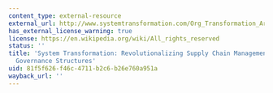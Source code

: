 ```yaml
---
content_type: external-resource
external_url: http://www.systemtransformation.com/Org_Transformation_Articles/org_supply.htm
has_external_license_warning: true
license: https://en.wikipedia.org/wiki/All_rights_reserved
status: ''
title: 'System Transformation: Revolutionalizing Supply Chain Management through Holistic
  Governance Structures'
uid: 81f5f626-f46c-4711-b2c6-b26e760a951a
wayback_url: ''
---
```

